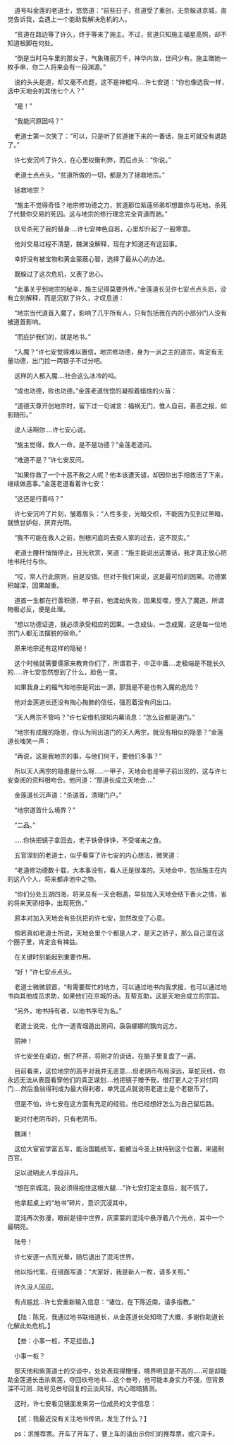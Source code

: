     道号叫金莲的老道士，悠悠道：“前些日子，贫道受了重创，无奈躲进京城，直觉告诉我，会遇上一个能助我解决危机的人。

    “贫道在路边等了许久，终于等来了施主。不过，贫道只知施主福星高照，却不知道根脚在何处。

    “倒是当时马车里的那女子，气象瑰丽万千，神华内敛，世间少有。施主赠她一枚手串，你二人将来会有一段渊源。”

    说的头头是道，却又毫不点题，这不是神棍吗....许七安道：“你也像选我一样，选中天地会的其他七个人？”

    “是！”

    “我能问原因吗？”

    老道士第一次笑了：“可以，只是听了贫道接下来的一番话，施主可就没有退路了。”

    许七安沉吟了许久，在心里权衡利弊，而后点头：“你说。”

    老道士点点头，“贫道所做的一切，都是为了拯救地宗。”

    拯救地宗？

    “施主不觉得奇怪？地宗修功德之力，贫道那位紫莲师弟却想置你与死地，杀死了代替你交易的死囚。这与地宗的修行理念完全背道而驰。”

    玖号杀死了我的替身....许七安神色自若，心里却升起了一股寒意。

    他对交易过程不清楚，魏渊没解释，现在才知道还有这回事。

    幸好没有被宝物和黄金蒙蔽心智，选择了最从心的办法。

    既躲过了这次危机，又表了忠心。

    “此事关乎到地宗的秘辛，施主记得莫要外传。”金莲道长见许七安点点头后，没有立刻解释，而是沉默了许久，才叹息道：

    “地宗当代道首入魔了，影响了几乎所有人，只有包括我在内的小部分门人没有被道首影响。

    “而庇护我们的，就是地书。”

    “入魔？”许七安觉得难以置信，地宗修功德，身为一派之主的道宗，肯定有无量功德，出门捡一两银子不过分吧。

    这样的人都入魔....社会这么冰冷的吗。

    “成也功德，败也功德。”金莲老道恍惚的凝视着蜡烛的火苗：

    “道德天尊开创地宗时，留下过一句诫言：福祸无门，惟人自召。善恶之报，如影随形。”

    说人话啊你....许七安心说。

    “施主觉得，救人一命，是不是功德？”金莲老道问。

    “难道不是？”许七安反问。

    “如果你救了一个十恶不赦之人呢？他本该遭天谴，却因你出手相救活了下来，继续做恶事。”金莲老道看着许七安：

    “这还是行善吗？”

    许七安沉吟了片刻，皱着眉头：“人性多变，光暗交织，不能因为见到过黑暗，就愤世妒俗，厌弃光明。

    “我不可能在救人之前，刨根问底的去查人家的过去，这不现实。”

    老道士腰杆悄悄停止，目光欣赏，笑道：“施主能说出这番话，我才真正放心把地书托付与你。

    “哎，常人行此原则，自是没错。但对于我们来说，这是最可怕的因果。功德累积越深，因果越重。

    道首一生都在行善积德，甲子前，他渡劫失败，因果反噬，堕入了魔道。所谓物极必反，便是此理。

    “想以功德证道，就必须承受相应的因果。一念成仙，一念成魔，这是每一位地宗门人都无法摆脱的宿命。”

    原来地宗还有这样的隐秘！

    这个时候就需要儒家来教育你们了，所谓君子，中正中庸....走极端是不能长久的.....许七安忽然想到了什么，脸色一变。

    如果我身上的福气和地宗是同出一源，那我是不是也有入魔的危险？

    他对金莲道长还没有掏心掏肺的信任，强忍着没有问出口。

    “天人两宗不管吗？”许七安借机探知内幕消息：“怎么说都是道门。”

    “地宗有成魔的隐患，你认为同出道门的天人两宗，就没有相似的隐患？”金莲道长嗤笑一声：

    “再说，这是我地宗的事，与他们何干，要他们多事？”

    所以天人两宗的隐患是什么呀.....一甲子，天地会也是甲子前出现的，这与许七安查阅的资料相吻合。他问道：“那道长成立天地会....”

    金莲道长沉声道：“杀道首，清理门户。”

    “地宗道首什么境界？”

    “二品。”

    .....你快把镜子拿回去，老子铁骨铮铮，不受嗟来之食。

    五官深刻的老道士，似乎看穿了许七安的内心想法，微笑道：

    “老道修功德数十载，大本事没有，看人还是很准的。天地会中，包括施主在内的这八个人，将来都非池中之物。

    “你们分处五湖四海，将来总有一天会相遇，早些加入天地会结下香火之情，省的将来天骄相争，出现死伤。”

    原本对加入天地会有些抗拒的许七安，忽然改变了心意。

    倘若真如老道士所说，天地会里个个都是人才，是天之骄子，那么自己混在这个圈子里，肯定会有裨益。

    在关键时刻能起到重要作用。

    “好！”许七安点点头。

    老道士微微颔首，“有需要帮忙的地方，可以通过地书向我求援，也可以通过地书向其他成员求助，如果他们在京城的话。互帮互助，这是天地会成立的宗旨。

    “另外，地书持有者，以地书序号为名。”

    老道士说完，化作一道青烟遁出房间，袅袅娜娜的飘向远方。

    阴神！

    许七安坐在桌边，倒了杯茶，将刚才的谈话，在脑子里复盘了一遍。

    目前看来，这位地宗的高手对我并无恶意....但老阴币布局深远，草蛇灰线，你永远无法从表面看穿他们的真正谋划....他把镜子赠予我，借打更人之手对付同门....然后渔翁得利成为最大得利者，单凭这点就说明老道士是个老银币了。

    但是不怕，许七安在这方面有充足的经验，他已经想好怎么为自己留后路。

    能对付老阴币的，只有老阴币。

    魏渊！

    这位大宦官学富五车，能治国能统军，能被当今圣上扶持到这个位置，来遏制百官。

    足以说明此人手段非凡。

    “想在京城混，我必须得抱住这根大腿....”许七安打定主意后，就不慌了。

    他拿起桌上的“地书”碎片，意识沉浸其中。

    混沌再次弥漫，眼前是镜中世界，灰蒙蒙的混沌中悬浮着八个光点，其中一个最明亮。

    陆号！

    许七安逐一点亮光晕，随后退出了混沌世界。

    他以指代笔，在镜面写道：“大家好，我是新人一枚，请多关照。”

    许久没人回应。

    有点尴尬...许七安重新输入信息：“诸位，在下陈近南，请多指教。”

    【陆：陈兄，我通过地书联络道长，从金莲道长处知晓了大概，多谢你助道长化解此处危机。】

    【叁：小事一桩，不足挂齿。】

    小事一桩？

    那天他和紫莲道士的交谈中，处处表现得懵懂，境界明显是不高的.....可是却能助金莲道长击杀紫莲，夺回玖号地书....这个叁号，他可能本身实力不强，但背景深不可测...陆号见叁号回复的云淡风轻，内心暗暗猜测。

    这时，许七安看见镜面发来另一位成员的文字信息：

    【贰：我最近没有关注地书传讯，发生了什么？】

    ps：求推荐票。开车了开车了，要上车的请出示你们的推荐票，或穴深卡。